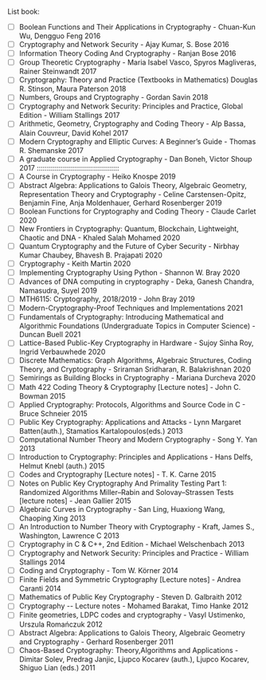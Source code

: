 List book:

- [ ] Boolean Functions and Their Applications in Cryptography - Chuan-Kun Wu, Dengguo Feng 2016
- [ ] Cryptography and Network Security - Ajay Kumar, S. Bose 2016
- [ ] Information Theory Coding And Cryptography - Ranjan Bose 2016
- [ ] Group Theoretic Cryptography - Maria Isabel Vasco, Spyros Magliveras, Rainer Steinwandt 2017
- [ ] Cryptography: Theory and Practice (Textbooks in Mathematics) Douglas R. Stinson, Maura Paterson 2018
- [ ] Numbers, Groups and Cryptography - Gordan Savin 2018
- [ ] Cryptography and Network Security: Principles and Practice, Global Edition - William Stallings 2017
- [ ] Arithmetic, Geometry, Cryptography and Coding Theory - Alp Bassa, Alain Couvreur, David Kohel 2017
- [ ] Modern Cryptography and Elliptic Curves: A Beginner’s Guide - Thomas R. Shemanske 2017
- [ ] A graduate course in Applied Cryptography - Dan Boneh, Victor Shoup 2017 :::::::::::::::::::::::::::::::::::::::::
- [ ] A Course in Cryptography - Heiko Knospe 2019
- [ ] Abstract Algebra: Applications to Galois Theory, Algebraic Geometry, Representation Theory and Cryptography - Celine Carstensen-Opitz, Benjamin Fine, Anja Moldenhauer, Gerhard Rosenberger 2019
- [ ] Boolean Functions for Cryptography and Coding Theory - Claude Carlet 2020
- [ ] New Frontiers in Cryptography: Quantum, Blockchain, Lightweight, Chaotic and DNA - Khaled Salah Mohamed 2020
- [ ] Quantum Cryptography and the Future of Cyber Security - Nirbhay Kumar Chaubey, Bhavesh B. Prajapati 2020
- [ ] Cryptography - Keith Martin 2020
- [ ] Implementing Cryptography Using Python - Shannon W. Bray 2020
- [ ] Advances of DNA computing in cryptography - Deka, Ganesh Chandra, Namasudra, Suyel 2019
- [ ] MTH6115: Cryptography, 2018/2019 - John Bray 2019
- [ ] Modern-Cryptography-Proof Techniques and Implementations 2021
- [ ] Fundamentals of Cryptography: Introducing Mathematical and Algorithmic Foundations (Undergraduate Topics in Computer Science) - Duncan Buell 2021
- [ ] Lattice-Based Public-Key Cryptography in Hardware - Sujoy Sinha Roy, Ingrid Verbauwhede 2020
- [ ] Discrete Mathematics: Graph Algorithms, Algebraic Structures, Coding Theory, and Cryptography - Sriraman Sridharan, R. Balakrishnan 2020
- [ ] Semirings as Building Blocks in Cryptography - Mariana Durcheva 2020
- [ ] Math 422 Coding Theory & Cryptography [Lecture notes] - John C. Bowman 2015
- [ ] Applied Cryptography: Protocols, Algorithms and Source Code in C - Bruce Schneier 2015
- [ ] Public Key Cryptography: Applications and Attacks - Lynn Margaret Batten(auth.), Stamatios Kartalopoulos(eds.) 2013
- [ ] Computational Number Theory and Modern Cryptography - Song Y. Yan 2013
- [ ] Introduction to Cryptography: Principles and Applications - Hans Delfs, Helmut Knebl (auth.) 2015
- [ ] Codes and Cryptography [Lecture notes] - T. K. Carne 2015
- [ ] Notes on Public Key Cryptography And Primality Testing Part 1: Randomized Algorithms Miller–Rabin and Solovay–Strassen Tests [lecture notes] - Jean Gallier 2015
- [ ] Algebraic Curves in Cryptography - San Ling, Huaxiong Wang, Chaoping Xing 2013
- [ ] An Introduction to Number Theory with Cryptography - Kraft, James S., Washington, Lawrence C 2013
- [ ] Cryptography in C & C++, 2nd Edition - Michael Welschenbach 2013
- [ ] Cryptography and Network Security: Principles and Practice - William Stallings 2014
- [ ] Coding and Cryptography - Tom W. Körner 2014
- [ ] Finite Fields and Symmetric Cryptography [Lecture notes] - Andrea Caranti 2014
- [ ] Mathematics of Public Key Cryptography - Steven D. Galbraith 2012
- [ ] Cryptography -- Lecture notes - Mohamed Barakat, Timo Hanke 2012
- [ ] Finite geometries, LDPC codes and cryptography - Vasyl Ustimenko, Urszula Romańczuk 2012
- [ ] Abstract Algebra: Applications to Galois Theory, Algebraic Geometry and Cryptography - Gerhard Rosenberger 2011
- [ ] Chaos-Based Cryptography: Theory,Algorithms and Applications - Dimitar Solev, Predrag Janjic, Ljupco Kocarev (auth.), Ljupco Kocarev, Shiguo Lian (eds.) 2011